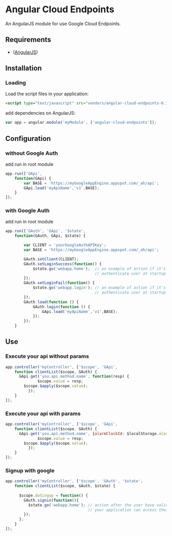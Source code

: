 Angular Cloud Endpoints
=======================

An AngularJS module for use Google Cloud Endpoints.

## Requirements

- ([AngularJS](http://angularjs.org))

## Installation
### Loading
Load the script files in your application:

```html
<script type="text/javascript" src="vendors/angular-cloud-endpoints-0.1.js"></script>
```

add dependencies on AngularJS:

```javascript
var app = angular.module('myModule', ['angular-cloud-endpoints']);
```

## Configuration
### without Google Auth

add run in root module

```javascript
app.run(['GApi',
    function(GApi) {
        var BASE = 'https://myGoogleAppEngine.appspot.com/_ah/api';
        GApi.load('myApiName','v1',BASE);
    }
]);
```
### with Google Auth

add run in root module

```javascript
app.run(['GAuth', 'GApi', '$state',
    function(GAuth, GApi, $state) {

        var CLIENT = 'yourGoogleAuthAPIKey';
        var BASE = 'https://myGoogleAppEngine.appspot.com/_ah/api';

        GAuth.setClient(CLIENT);
        GAuth.setLoginSuccess(function() {
            $state.go('webapp.home');  // an example of action if it's possible to
                                       // authenticate user at startup of the application
        });
        GAuth.setLoginFail(function() {
            $state.go('webapp.login'); // an example of action if it's impossible to
                                       // authenticate user at startup of the application
        });
        GAuth.load(function () {
            GAuth.login(function () {
                GApi.load('myApiName','v1',BASE);
            });
        });
    }
```

## Use

### Execute your api without params

```javascript
app.controller('myController', ['$scope', 'GApi',
    function clientList($scope, GAuth) {
      GApi.get('you.api.method.name', function(resp) {
			  $scope.value = resp;
        $scope.$apply($scope.value);
		  });
    }
]);
```

### Execute your api with params

```javascript
app.controller('myController', ['$scope', 'GApi',
    function clientList($scope, GAuth) {
      GApi.get('you.api.method.name', {alarmClockId: $localStorage.alarmClockId}, function(resp) {
			  $scope.value = resp;
        $scope.$apply($scope.value);
		  });
    }
]);
```

### Signup with google

```javascript
app.controller('myController', ['$scope', 'GAuth', '$state',
    function clientList($scope, GAuth, $state) {
        
      $scope.doSingup = function() {
        GAuth.signin(function(){
          $state.go('webapp.home'); // action after the user have validated that
                                    // your application can access their Google account.
        });
      };
    }
]);
```
